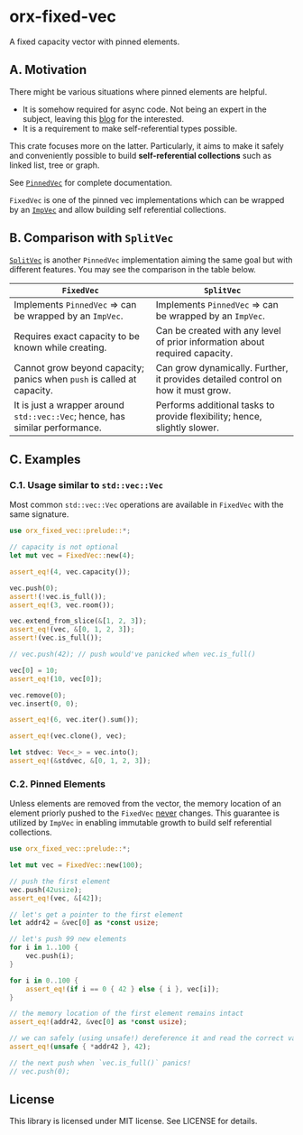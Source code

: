 # orx-fixed-vec

A fixed capacity vector with pinned elements.

## A. Motivation

There might be various situations where pinned elements are helpful.

* It is somehow required for async code. Not being an expert in the subject, leaving this [blog](https://blog.cloudflare.com/pin-and-unpin-in-rust) for the interested.
* It is a requirement to make self-referential types possible.

This crate focuses more on the latter. Particularly, it aims to make it safely and conveniently possible to build **self-referential collections** such as linked list, tree or graph.

See [`PinnedVec`](https://crates.io/crates/orx-pinned-vec) for complete documentation.

`FixedVec` is one of the pinned vec implementations which can be wrapped by an [`ImpVec`](https://crates.io/crates/orx-imp-vec) and allow building self referential collections.

## B. Comparison with `SplitVec`

[`SplitVec`](https://crates.io/crates/orx-split-vec) is another `PinnedVec` implementation aiming the same goal but with different features. You may see the comparison in the table below.

| **`FixedVec`**                                                               | **`SplitVec`**                                                                   |
|------------------------------------------------------------------------------|----------------------------------------------------------------------------------|
| Implements `PinnedVec` => can be wrapped by an `ImpVec`.                     | Implements `PinnedVec` => can be wrapped by an `ImpVec`.                         |
| Requires exact capacity to be known while creating.                          | Can be created with any level of prior information about required capacity.      |
| Cannot grow beyond capacity; panics when `push` is called at capacity.       | Can grow dynamically. Further, it provides detailed control on how it must grow. |
| It is just a wrapper around `std::vec::Vec`; hence, has similar performance. | Performs additional tasks to provide flexibility; hence, slightly slower.        |

## C. Examples

### C.1. Usage similar to `std::vec::Vec`

Most common `std::vec::Vec` operations are available in `FixedVec` with the same signature.

```rust
use orx_fixed_vec::prelude::*;

// capacity is not optional
let mut vec = FixedVec::new(4);

assert_eq!(4, vec.capacity());

vec.push(0);
assert!(!vec.is_full());
assert_eq!(3, vec.room());

vec.extend_from_slice(&[1, 2, 3]);
assert_eq!(vec, &[0, 1, 2, 3]);
assert!(vec.is_full());

// vec.push(42); // push would've panicked when vec.is_full()

vec[0] = 10;
assert_eq!(10, vec[0]);

vec.remove(0);
vec.insert(0, 0);

assert_eq!(6, vec.iter().sum());

assert_eq!(vec.clone(), vec);

let stdvec: Vec<_> = vec.into();
assert_eq!(&stdvec, &[0, 1, 2, 3]);
```


### C.2. Pinned Elements

Unless elements are removed from the vector, the memory location of an element priorly pushed to the `FixedVec` <ins>never</ins> changes. This guarantee is utilized by `ImpVec` in enabling immutable growth to build self referential collections.

```rust
use orx_fixed_vec::prelude::*;

let mut vec = FixedVec::new(100);

// push the first element
vec.push(42usize);
assert_eq!(vec, &[42]);

// let's get a pointer to the first element
let addr42 = &vec[0] as *const usize;

// let's push 99 new elements
for i in 1..100 {
    vec.push(i);
}

for i in 0..100 {
    assert_eq!(if i == 0 { 42 } else { i }, vec[i]);
}

// the memory location of the first element remains intact
assert_eq!(addr42, &vec[0] as *const usize);

// we can safely (using unsafe!) dereference it and read the correct value
assert_eq!(unsafe { *addr42 }, 42);

// the next push when `vec.is_full()` panics!
// vec.push(0);
```

## License

This library is licensed under MIT license. See LICENSE for details.
